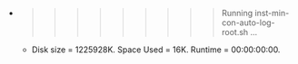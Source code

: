 * >>>>>>>>> Running inst-min-con-auto-log-root.sh ...
  * Disk size = 1225928K. Space Used = 16K. Runtime = 00:00:00:00.
